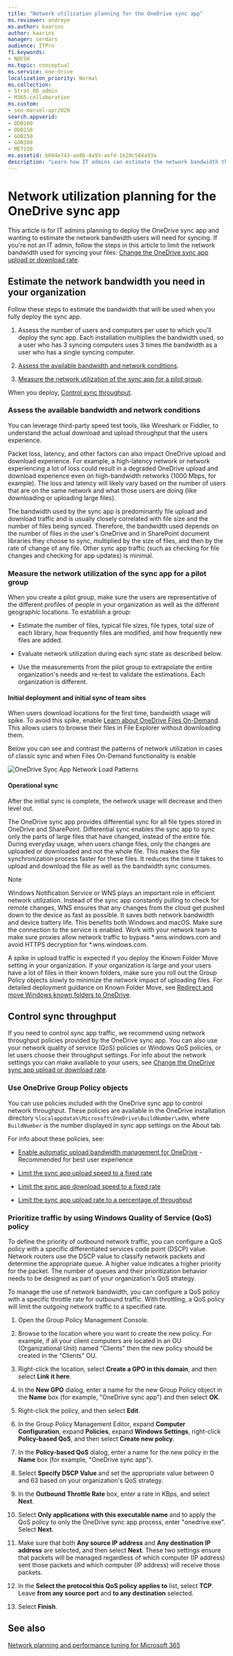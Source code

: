 ```yaml
---
title: "Network utilization planning for the OneDrive sync app"
ms.reviewer: andreye
ms.author: kaarins
author: kaarins
manager: serdars
audience: ITPro
f1.keywords:
- NOCSH
ms.topic: conceptual
ms.service: one-drive
localization_priority: Normal
ms.collection: 
- Strat_OD_admin
- M365-collaboration
ms.custom:
- seo-marvel-apr2020
search.appverid:
- ODB160
- ODB150
- GOB150
- GOB160
- MET150
ms.assetid: b664e743-ae8b-4a93-aefd-1b20c584a93a
description: "Learn how IT admins can estimate the network bandwidth that users will need to sync their files with the OneDrive sync app."
---
```


# Network utilization planning for the OneDrive sync app

This article is for IT admins planning to deploy the OneDrive sync app and wanting to estimate the network bandwidth users will need for syncing. If you're not an IT admin, follow the steps in this article to limit the network bandwidth used for syncing your files: [Change the OneDrive sync app upload or download rate](https://support.office.com/article/71cc69da-2371-4981-8cc8-b4558bdda56e).
  
## Estimate the network bandwidth you need in your organization

Follow these steps to estimate the bandwidth that will be used when you fully deploy the sync app.
  
1. Assess the number of users and computers per user to which you'll deploy the sync app. Each installation multiplies the bandwidth used, so a user who has 3 syncing computers uses 3 times the bandwidth as a user who has a single syncing computer.
    
2. [Assess the available bandwidth and network conditions](network-utilization-planning.md#AssessAvailableBandwidth).
    
3. [Measure the network utilization of the sync app for a pilot group](network-utilization-planning.md#MeasureNetworkUtilization).
    
When you deploy, [Control sync throughput](network-utilization-planning.md#ControlSyncThroughput).
  
### Assess the available bandwidth and network conditions
<a name="AssessAvailableBandwidth"> </a>

You can leverage third-party speed test tools, like Wireshark or Fiddler, to understand the actual download and upload throughput that the users experience. 
  
Packet loss, latency, and other factors can also impact OneDrive upload and download experience. For example, a high-latency network or network experiencing a lot of loss could result in a degraded OneDrive upload and download experience even on high-bandwidth networks (1000 Mbps, for example). The loss and latency will likely vary based on the number of users that are on the same network and what those users are doing (like downloading or uploading large files).
  
The bandwidth used by the sync app is predominantly file upload and download traffic and is usually closely correlated with file size and the number of files being synced. Therefore, the bandwidth used depends on the number of files in the user's OneDrive and in SharePoint document libraries they choose to sync, multiplied by the size of files, and then by the rate of change of any file. Other sync app traffic (such as checking for file changes and checking for app updates) is minimal.
  
### Measure the network utilization of the sync app for a pilot group
<a name="MeasureNetworkUtilization"> </a>

When you create a pilot group, make sure the users are representative of the different profiles of people in your organization as well as the different geographic locations. To establish a group:
  
- Estimate the number of files, typical file sizes, file types, total size of each library, how frequently files are modified, and how frequently new files are added.
    
- Evaluate network utilization during each sync state as described below.
    
- Use the measurements from the pilot group to extrapolate the entire organization's needs and re-test to validate the estimations. Each organization is different.
    
#### Initial deployment and initial sync of team sites

When users download locations for the first time, bandwidth usage will spike. To avoid this spike, enable [Learn about OneDrive Files On-Demand](https://support.office.com/article/0e6860d3-d9f3-4971-b321-7092438fb38e). This allows users to browse their files in File Explorer without downloading them.
  
Below you can see and contrast the patterns of network utilization in cases of classic sync and when Files On-Demand functionality is enable
  
![OneDrive Sync App Network Load Patterns](media/6c03ed78-0575-454a-9cf0-989c7ae7451a.png)
  
#### Operational sync

After the initial sync is complete, the network usage will decrease and then level out. 

The OneDrive sync app provides differential sync for all file types stored in OneDrive and SharePoint. Differential sync enables the sync app to sync only the parts of large files that have changed, instead of the entire file. During everyday usage, when users change files, only the changes are uploaded or downloaded and not the whole file. This makes the file synchronization process faster for these files. It reduces the time it takes to upload and download the file as well as the bandwidth sync consumes.

> [!NOTE]
> Windows Notification Service or WNS plays an important role in efficient network utilization. Instead of the sync app constantly pulling to check for remote changes, WNS ensures that any changes from the cloud get pushed down to the device as fast as possible. It saves both network bandwidth and device battery life. This benefits both Windows and macOS. Make sure the connection to the service is enabled. Work with your network team to make sure proxies allow network traffic to bypass \*.wns.windows.com and avoid HTTPS decryption for \*.wns.windows.com. 

A spike in upload traffic is expected if you deploy the Known Folder Move setting in your organization. If your organization is large and your users have a lot of files in their known folders, make sure you roll out the Group Policy objects slowly to minimize the network impact of uploading files. For detailed deployment guidance on Known Folder Move, see [Redirect and move Windows known folders to OneDrive](https://docs.microsoft.com/onedrive/redirect-known-folders).
  
## Control sync throughput
<a name="ControlSyncThroughput"> </a>

If you need to control sync app traffic, we recommend using network throughput policies provided by the OneDrive sync app. You can also use your network quality of service (QoS) policies or Windows QoS policies, or let users choose their throughput settings. For info about the network settings you can make available to your users, see [Change the OneDrive sync app upload or download rate](https://support.office.com/article/71cc69da-2371-4981-8cc8-b4558bdda56e).

### Use OneDrive Group Policy objects

You can use policies included with the OneDrive sync app to control network throughput. These policies are available in the OneDrive installation directory `%localappdata%\Microsoft\OneDrive\BuildNumber\adm\` where `BuildNumber` is the number displayed in sync app settings on the About tab.
  
For info about these policies, see:

 - [Enable automatic upload bandwidth management for OneDrive](use-group-policy.md#enable-automatic-upload-bandwidth-management-for-onedrive) - Recommended for best user experience 

 - [Limit the sync app upload speed to a fixed rate](use-group-policy.md#limit-the-sync-app-upload-speed-to-a-fixed-rate)
  
 - [Limit the sync app download speed to a fixed rate](use-group-policy.md#limit-the-sync-app-download-speed-to-a-fixed-rate)
  
 - [Limit the sync app upload rate to a percentage of throughput](use-group-policy.md#limit-the-sync-app-upload-rate-to-a-percentage-of-throughput)
    
### Prioritize traffic by using Windows Quality of Service (QoS) policy

To define the priority of outbound network traffic, you can configure a QoS policy with a specific differentiated services code point (DSCP) value. Network routers use the DSCP value to classify network packets and determine the appropriate queue. A higher value indicates a higher priority for the packet. The number of queues and their prioritization behavior needs to be designed as part of your organization's QoS strategy.

To manage the use of network bandwidth, you can configure a QoS policy with a specific throttle rate for outbound traffic. With throttling, a QoS policy will limit the outgoing network traffic to a specified rate.
  
1. Open the Group Policy Management Console.
    
2. Browse to the location where you want to create the new policy. For example, if all your client computers are located in an OU (Organizational Unit) named "Clients" then the new policy should be created in the "Clients" OU. 
    
3. Right-click the location, select **Create a GPO in this domain**, and then select **Link it here**. 
    
4. In the **New GPO** dialog, enter a name for the new Group Policy object in the **Name** box (for example, "OneDrive sync app") and then select **OK**. 
    
5. Right-click the policy, and then select **Edit**. 
    
6. In the Group Policy Management Editor, expand **Computer Configuration**, expand **Policies**, expand **Windows Settings**, right-click **Policy-based QoS**, and then select **Create new policy**. 
    
7. In the **Policy-based QoS** dialog, enter a name for the new policy in the **Name** box (for example, "OneDrive sync app"). 
    
8. Select **Specify DSCP Value** and set the appropriate value between 0 and 63 based on your organization's QoS strategy. 
    
9. In the **Outbound Throttle Rate** box, enter a rate in KBps, and select **Next**. 
    
10. Select **Only applications with this executable name** and to apply the QoS policy to only the OneDrive sync app process, enter "onedrive.exe". Select **Next**. 
    
11. Make sure that both **Any source IP address** and **Any destination IP address** are selected, and then select **Next**. These two settings ensure that packets will be managed regardless of which computer (IP address) sent those packets and which computer (IP address) will receive those packets. 
    
12. In the **Select the protocol this QoS policy applies to** list, select **TCP**. Leave **from any source port** and **to any destination** selected.

13. Select **Finish**.
  
## See also
<a name="ControlSyncThroughput"> </a>

[Network planning and performance tuning for Microsoft 365](/office365/enterprise/network-planning-and-performance)
